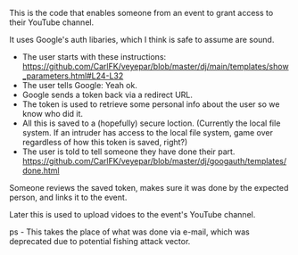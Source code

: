 This is the code that enables someone from an event to grant access to their YouTube channel.

It uses Google's auth libaries, which I think is safe to assume are sound.

* The user starts with these instructions:
https://github.com/CarlFK/veyepar/blob/master/dj/main/templates/show_parameters.html#L24-L32
* The user tells Google: Yeah ok.
* Google sends a token back via a redirect URL.
* The token is used to retrieve some personal info about the user so we know who did it.
* All this is saved to a (hopefully) secure loction.
(Currently the local file system.  If an intruder has access to the local file system, game over regardless of how this token is saved, right?)
* The user is told to tell someone they have done their part.
https://github.com/CarlFK/veyepar/blob/master/dj/googauth/templates/done.html

Someone reviews the saved token, makes sure it was done by the expected person, and links it to the event.

Later this is used to upload vidoes to the event's YouTube channel.

ps - This takes the place of what was done via e-mail, which was deprecated due to potential fishing attack vector.

